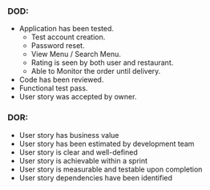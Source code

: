 ### DOD:
- Application has been tested.
	- Test account creation.
	- Password reset.
	- View Menu / Search Menu.
	- Rating is seen by both user and restaurant.
	- Able to Monitor the order until delivery.
- Code has been reviewed.
- Functional test pass.
- User story was accepted by owner.


### DOR:
- User story has business value
- User story has been estimated by development team
- User story is clear and well-defined
- User story is achievable within a sprint
- User story is measurable and testable upon completion
- User story dependencies have been identified